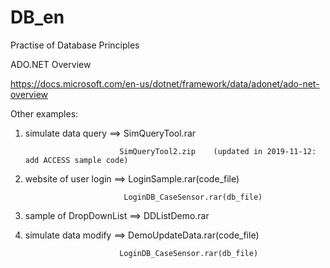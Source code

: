 # DB_en
Practise of Database Principles


ADO.NET Overview

https://docs.microsoft.com/en-us/dotnet/framework/data/adonet/ado-net-overview


Other examples:

1.  simulate data query ==>  SimQueryTool.rar

                             SimQueryTool2.zip    (updated in 2019-11-12: add ACCESS sample code)
   
2.  website of user login ==> LoginSample.rar(code_file) 

                              LoginDB_CaseSensor.rar(db_file)
    
3.  sample of DropDownList ==>  DDListDemo.rar

4.  simulate data modify ==> DemoUpdateData.rar(code_file) 

                             LoginDB_CaseSensor.rar(db_file)
